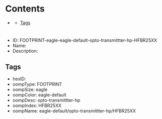 



Contents
========

* [](#)
	* [Tags](#tags)

# 

- ID: FOOTPRINT-eagle-eagle-default-opto-transmittter-hp-HFBR25XX
- Name: 
- Description: 

## Tags

- hexID: 
- oompType: FOOTPRINT
- oompSize: eagle
- oompColor: eagle-default
- oompDesc: opto-transmittter-hp
- oompIndex: HFBR25XX
- oompName: eagle-default/opto-transmittter-hp/HFBR25XX
